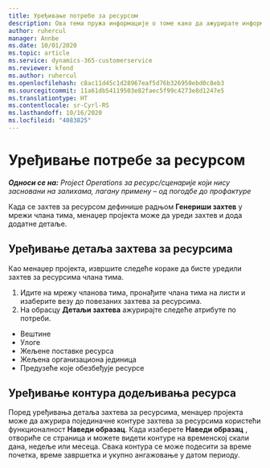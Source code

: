 ```yaml
---
title: Уређивање потребе за ресурсом
description: Ова тема пружа информације о томе како да ажурирате информације захтева за ресурсима.
author: ruhercul
manager: Annbe
ms.date: 10/01/2020
ms.topic: article
ms.service: dynamics-365-customerservice
ms.reviewer: kfend
ms.author: ruhercul
ms.openlocfilehash: c8ac11d45c1d28967eaf5d76b326950ebd0c8eb3
ms.sourcegitcommit: 11a61db54119503e82faec5f99c4273e8d1247e5
ms.translationtype: HT
ms.contentlocale: sr-Cyrl-RS
ms.lasthandoff: 10/16/2020
ms.locfileid: "4083825"
---
```

# <a name="edit-a-resource-requirement"></a>Уређивање потребе за ресурсом

_**Односи се на:** Project Operations за ресурс/сценарије који нису засновани на залихама, лагану примену – од погодбе до профактуре_

Када се захтев за ресурсом дефинише радњом **Генериши захтев** у мрежи члана тима, менаџер пројекта може да уреди захтев и дода додатне детаље.

## <a name="edit-resource-requirement-details"></a>Уређивање детаља захтева за ресурсима

Као менаџер пројекта, извршите следеће кораке да бисте уредили захтев за ресурсима члана тима.

1. Идите на мрежу чланова тима, пронађите члана тима на листи и изаберите везу до повезаних захтева за ресурсима.
2. На обрасцу **Детаљи захтева** ажурирајте следеће атрибуте по потреби.

- Вештине
- Улоге
- Жељене поставке ресурса
- Жељена организациона јединица
- Предузеће које обезбеђује ресурсе

## <a name="edit-resource-assignment-contours"></a>Уређивање контура додељивања ресурса

Поред уређивања детаља захтева за ресурсима, менаџер пројекта може да ажурира појединачне контуре захтева за ресурсима користећи функционалност **Наведи образац**. Када изаберете **Наведи образац** , отвориће се страница и можете видети контуре на временској скали дана, недеље или месеца. Свака контура се може подесити за време почетка, време завршетка и укупно ангажовање у датом периоду.